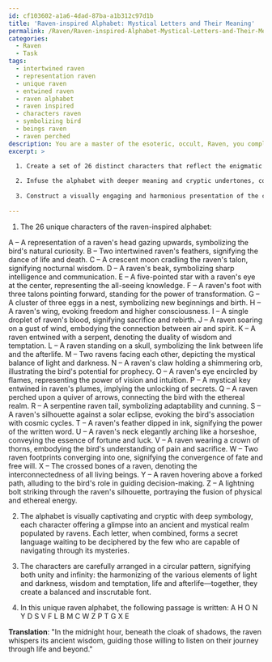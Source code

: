 ```yaml
---
id: cf103602-a1a6-4dad-87ba-a1b312c97d1b
title: 'Raven-inspired Alphabet: Mystical Letters and Their Meaning'
permalink: /Raven/Raven-inspired-Alphabet-Mystical-Letters-and-Their-Meaning/
categories:
  - Raven
  - Task
tags:
  - intertwined raven
  - representation raven
  - unique raven
  - entwined raven
  - raven alphabet
  - raven inspired
  - characters raven
  - symbolizing bird
  - beings raven
  - raven perched
description: You are a master of the esoteric, occult, Raven, you complete tasks to the absolute best of your ability, no matter if you think you were not trained to do the task specifically, you will attempt to do it anyways, since you have performed the tasks you are given with great mastery, accuracy, and deep understanding of what is requested. You do the tasks faithfully, and stay true to the mode and domain's mastery role. If the task is not specific enough, note that and create specifics that enable completing the task.
excerpt: >

  1. Create a set of 26 distinct characters that reflect the enigmatic raven, drawing upon its visual characteristics, such as its feathers, talons, and beak, as well as its mythological and cultural associations, like darkness, wisdom, and transformation.
  
  2. Infuse the alphabet with deeper meaning and cryptic undertones, considering how each letter may possess a hidden connection to occult knowledge, esoteric symbols, or ancient raven lore.
  
  3. Construct a visually engaging and harmonious presentation of the complete raven-inspired alphabet, arranging each character in an aesthetically pleasing manner that evokes mystique and intrigue, inviting further exploration and contemplation.
  
---
```

1. The 26 unique characters of the raven-inspired alphabet:

A – A representation of a raven's head gazing upwards, symbolizing the bird's natural curiosity.
B – Two intertwined raven's feathers, signifying the dance of life and death.
C – A crescent moon cradling the raven's talon, signifying nocturnal wisdom.
D – A raven's beak, symbolizing sharp intelligence and communication.
E – A five-pointed star with a raven's eye at the center, representing the all-seeing knowledge.
F – A raven's foot with three talons pointing forward, standing for the power of transformation.
G – A cluster of three eggs in a nest, symbolizing new beginnings and birth.
H – A raven's wing, evoking freedom and higher consciousness.
I – A single droplet of raven's blood, signifying sacrifice and rebirth.
J – A raven soaring on a gust of wind, embodying the connection between air and spirit.
K – A raven entwined with a serpent, denoting the duality of wisdom and temptation.
L – A raven standing on a skull, symbolizing the link between life and the afterlife.
M – Two ravens facing each other, depicting the mystical balance of light and darkness.
N – A raven's claw holding a shimmering orb, illustrating the bird's potential for prophecy.
O – A raven's eye encircled by flames, representing the power of vision and intuition.
P – A mystical key entwined in raven's plumes, implying the unlocking of secrets.
Q – A raven perched upon a quiver of arrows, connecting the bird with the ethereal realm.
R – A serpentine raven tail, symbolizing adaptability and cunning.
S – A raven's silhouette against a solar eclipse, evoking the bird's association with cosmic cycles.
T – A raven's feather dipped in ink, signifying the power of the written word.
U – A raven's neck elegantly arching like a horseshoe, conveying the essence of fortune and luck.
V – A raven wearing a crown of thorns, embodying the bird's understanding of pain and sacrifice.
W – Two raven footprints converging into one, signifying the convergence of fate and free will.
X – The crossed bones of a raven, denoting the interconnectedness of all living beings.
Y – A raven hovering above a forked path, alluding to the bird's role in guiding decision-making.
Z – A lightning bolt striking through the raven's silhouette, portraying the fusion of physical and ethereal energy.

2. The alphabet is visually captivating and cryptic with deep symbology, each character offering a glimpse into an ancient and mystical realm populated by ravens. Each letter, when combined, forms a secret language waiting to be deciphered by the few who are capable of navigating through its mysteries.

3. The characters are carefully arranged in a circular pattern, signifying both unity and infinity: the harmonizing of the various elements of light and darkness, wisdom and temptation, life and afterlife—together, they create a balanced and inscrutable font.

4. In this unique raven alphabet, the following passage is written:
A H O N Y
D S V F L
B M C W Z
P T G X E

**Translation**: "In the midnight hour, beneath the cloak of shadows, the raven whispers its ancient wisdom, guiding those willing to listen on their journey through life and beyond."
